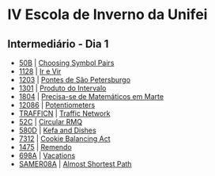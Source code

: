 # IV Escola de Inverno da Unifei

## Intermediário - Dia 1
- [50B]() | [Choosing Symbol Pairs](http://codeforces.com/problemset/problem/50/B)
- [1128]() | [Ir e Vir](https://www.urionlinejudge.com.br/judge/pt/problems/view/1128)
- [1203]() | [Pontes de São Petersburgo](https://www.urionlinejudge.com.br/judge/pt/problems/view/1203)
- [1301]() | [Produto do Intervalo](https://www.urionlinejudge.com.br/judge/pt/problems/view/1301)
- [1804]() | [Precisa-se de Matemáticos em Marte](https://www.urionlinejudge.com.br/judge/pt/problems/view/1804)
- [12086]() | [Potentiometers](https://uva.onlinejudge.org/index.php?option=onlinejudge&page=show_problem&problem=3238)
- [TRAFFICN]() | [Traffic Network](http://www.spoj.com/problems/TRAFFICN/)
- [52C]() | [Circular RMQ](http://codeforces.com/problemset/problem/52/C)
- [580D]() | [Kefa and Dishes](http://codeforces.com/problemset/problem/580/D)
- [7312]() | [Cookie Balancing Act](https://icpcarchive.ecs.baylor.edu/index.php?option=onlinejudge&page=show_problem&problem=5334)
- [1475]() | [Remendo](https://www.urionlinejudge.com.br/judge/pt/problems/view/1475)
- [698A]() | [Vacations](http://codeforces.com/problemset/problem/698/A)
- [SAMER08A]() | [Almost Shortest Path](http://www.spoj.com/problems/SAMER08A/)
